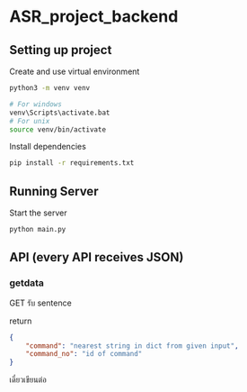 # ASR_project_backend
## Setting up project

Create and use virtual environment

```sh
python3 -m venv venv

# For windows
venv\Scripts\activate.bat
# For unix
source venv/bin/activate
```

Install dependencies

```sh
pip install -r requirements.txt
```

## Running Server

Start the server

```sh
python main.py
```
## API (every API receives JSON)

### getdata
GET รับ sentence 

return
```json
{
    "command": "nearest string in dict from given input",
    "command_no": "id of command"
}
```

เดี๋ยวเขียนต่อ 
